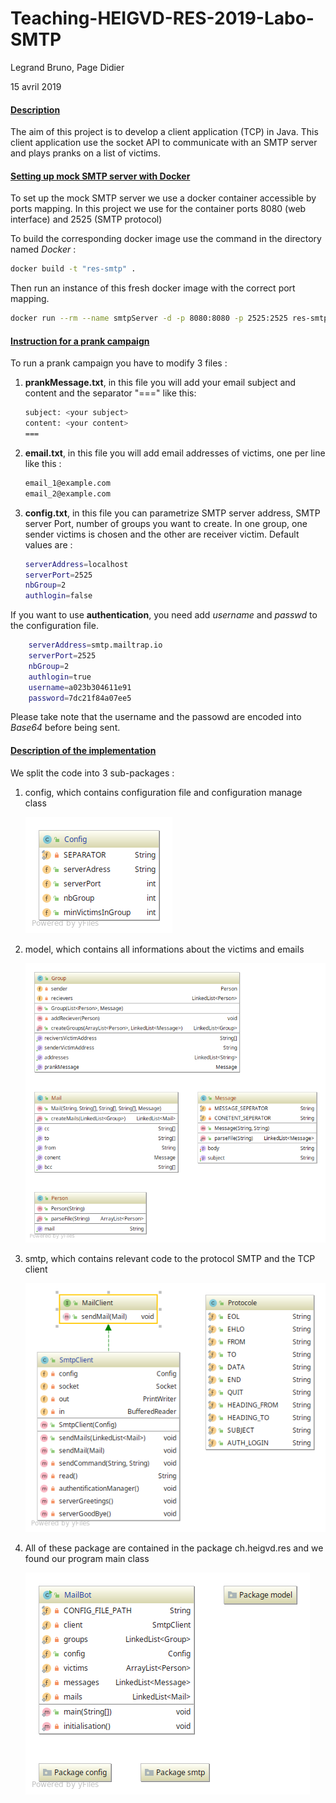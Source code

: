 # Teaching-HEIGVD-RES-2019-Labo-SMTP

Legrand Bruno, Page Didier

15 avril 2019

#### <u>Description</u>

The aim of this project is to develop a client application (TCP) in Java. This client application use the socket API to communicate with an SMTP server and plays pranks on a list of victims.



#### <u>Setting up mock SMTP server with Docker</u>

To set up the mock SMTP server we use a docker container accessible by ports mapping. In this project we use for the container ports 8080 (web interface) and 2525 (SMTP protocol) 

To build the corresponding docker image use the command in the directory named *Docker* :

```bash
docker build -t "res-smtp" .  


```

Then run an instance of this fresh docker image with the correct port mapping.

```bash
docker run --rm --name smtpServer -d -p 8080:8080 -p 2525:2525 res-smtp

```

#### <u>Instruction for a prank campaign</u>

To run a prank campaign you have to modify 3 files : 

1. **prankMessage.txt**, in this file you will add your email subject and content and the separator "===" like this:

   ```bash
   subject: <your subject>
   content: <your content>
   ===
   ```

2. **email.txt**, in this file you will add email addresses of victims, one per line like this :

   ```bash
   email_1@example.com
   email_2@example.com
   ```

   

3. **config.txt**, in this file you can parametrize SMTP server address, SMTP server Port, number of groups you want to create. In one group, one sender victims is chosen and the other are receiver victim. Default values are :

   ```bash
   serverAddress=localhost
   serverPort=2525
   nbGroup=2
   authlogin=false
   ```


If you want to use **authentication**, you need add *username* and *passwd* to the configuration file. 

```bash
    serverAddress=smtp.mailtrap.io
    serverPort=2525
    nbGroup=2
    authlogin=true
    username=a023b304611e91
    password=7dc21f84a07ee5
```

Please take note that the username and the passowd are encoded into *Base64* before being sent.

#### <u>Description of the implementation</u>

We split the code into 3 sub-packages :

1. config, which contains configuration file and configuration manage class

   ![](figures/Config.png)

2. model, which contains all informations about the victims and emails

   ![](figures/model.png)

3. smtp, which contains relevant code to the protocol SMTP and the TCP client

   ![](figures/SMTP.png)

4. All of these package are contained in the package ch.heigvd.res and we found our program main class

    ![](figures/MailBot.png)



